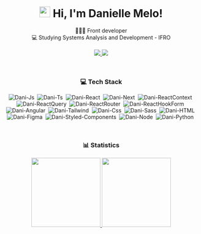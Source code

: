 

<div align="center">
  
# <img src="https://raw.githubusercontent.com/iampavangandhi/iampavangandhi/master/gifs/Hi.gif" width="28px" >  Hi, I'm Danielle Melo! <br>

  👩🏻‍💻 Front developer <br>
   💻 Studying Systems Analysis and Development - IFRO <br>
</br>
    <a href="mailto:daniellee.4@gmail.com">
    <img src="https://img.shields.io/badge/Gmail-D14836?style=for-the-badge&logo=gmail&logoColor=white" target="_blank">
  </a>
  <a href="https://www.linkedin.com/in/danielle-melo-0013b823a/" target="_blank">
    <img src="https://img.shields.io/badge/-LinkedIn-%230077B5?style=for-the-badge&logo=linkedin&logoColor=white" target="_blank">
  </a>
</div>
<div style="display: inline_block" align="center"><br>
  
### 💻 Tech Stack

  <img  alt="Dani-Js" src="https://img.shields.io/badge/javascript-%23323330.svg?style=for-the-badge&logo=javascript&logoColor=%23F7DF1E">&nbsp;
  <img  alt="Dani-Ts" src="https://img.shields.io/badge/typescript-%23007ACC.svg?style=for-the-badge&logo=typescript&logoColor=white">&nbsp;
  <img  alt="Dani-React"  src="https://img.shields.io/badge/react-%2320232a.svg?style=for-the-badge&logo=react&logoColor=%2361DAFB">&nbsp;
  <img  alt="Dani-Next" src="https://img.shields.io/badge/Next-black?style=for-the-badge&logo=next.js&logoColor=white">&nbsp;
  <img alt="Dani-ReactContext"  src="https://img.shields.io/badge/Context--Api-000000?style=for-the-badge&logo=react">&nbsp;
  <img  alt="Dani-ReactQuery"  src="https://img.shields.io/badge/-React%20Query-FF4154?style=for-the-badge&logo=react%20query&logoColor=white">&nbsp;
  <img alt="Dani-ReactRouter"  src="https://img.shields.io/badge/React_Router-CA4245?style=for-the-badge&logo=react-router&logoColor=white">&nbsp;
  <img  alt="Dani-ReactHookForm"  src="https://img.shields.io/badge/React%20Hook%20Form-%23EC5990.svg?style=for-the-badge&logo=reacthookform&logoColor=white">&nbsp;
  <img  alt="Dani-Angular" src="https://img.shields.io/badge/Angular-DD0031?style=for-the-badge&logo=angular&logoColor=white">&nbsp;
  <img  alt="Dani-Tailwind" src="https://img.shields.io/badge/tailwindcss-%2338B2AC.svg?style=for-the-badge&logo=tailwind-css&logoColor=white">&nbsp;
  <img  alt="Dani-Css" src="https://img.shields.io/badge/CSS3-1572B6?style=for-the-badge&logo=css3&logoColor=white">&nbsp;
  <img alt="Dani-Sass" src="https://img.shields.io/badge/Sass-000?style=for-the-badge&logo=sass">&nbsp;
  <img alt="Dani-HTML" src="https://img.shields.io/badge/HTML5-E34F26?style=for-the-badge&logo=html5&logoColor=white">&nbsp;
  <img alt="Dani-Figma" src="https://img.shields.io/badge/figma-%23F24E1E.svg?style=for-the-badge&logo=figma&logoColor=white">&nbsp;
  <img alt="Dani-Styled-Components" src="https://img.shields.io/badge/styled--components-DB7093?style=for-the-badge&logo=styled-components&logoColor=white">&nbsp;
  <img alt="Dani-Node" src="https://img.shields.io/badge/node.js-6DA55F?style=for-the-badge&logo=node.js&logoColor=white">&nbsp;
  <img  alt="Dani-Python" src="https://img.shields.io/badge/python-3670A0?style=for-the-badge&logo=python&logoColor=ffdd54">&nbsp;
</div> </br>


<div align="center">

  ### 📊 Statistics

  <a href="https://github.com/Danielle1Melo">
  <img height="180em" src="https://github-readme-stats.vercel.app/api?username=Danielle1Melo&show_icons=true&theme=synthwave&include_all_commits=true"/>
  <img height="180em" src="https://github-readme-stats.vercel.app/api/top-langs/?username=Danielle1Melo&theme=synthwave&layout=compact&custom_title=Technologies&langs_count=15"/>
</div>


